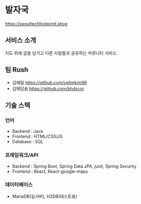 # 발자국
https://seoultechfootprint.shop

## 서비스 소개
지도 위에 글을 남기고 다른 사람들과 공유하는 커뮤니티 서비스

## 팀 Rush
- 김예림 https://github.com/yelimkim98  
- 김해담솔 https://github.com/khdscor  

## 기술 스택
### 언어
- Backend : Java
- Frontend : HTML/CSS/JS
- Database : SQL

### 프레임워크/API
- Backend  : Spring Boot, Spring Data JPA, junit, Spring Security  
- Frontend : React, React-google-maps  

### 데이터베이스
- MariaDB(실서버), H2DB(테스트용)
